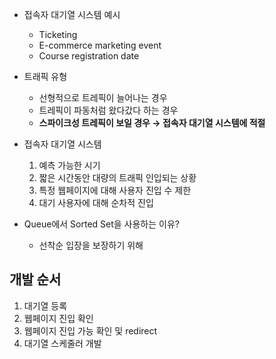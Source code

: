 - 접속자 대기열 시스템 예시
    - Ticketing
    - E-commerce marketing event
    - Course registration date

- 트래픽 유형
    - 선형적으로 트레픽이 늘어나는 경우
    - 트레픽이 파동처럼 왔다갔다 하는 경우
    - **스파이크성 트레픽이 보일 경우 → 접속자 대기열 시스템에 적절**

- 접속자 대기열 시스템
    1. 예측 가능한 시기
    2. 짧은 시간동안 대량의 트래픽 인입되는 상황
    3. 특정 웹페이지에 대해 사용자 진입 수 제한
    4. 대기 사용자에 대해 순차적 진입

- Queue에서 Sorted Set을 사용하는 이유?
    - 선착순 입장을 보장하기 위해

## 개발 순서

1. 대기열 등록
2. 웹페이지 진입 확인
3. 웹페이지 진입 가능 확인 및 redirect
4. 대기열 스케줄러 개발
